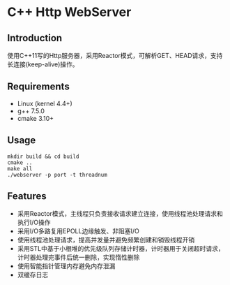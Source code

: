 # C++ Http WebServer

## Introduction
使用C++11写的Http服务器，采用Reactor模式，可解析GET、HEAD请求，支持长连接(keep-alive)操作。

## Requirements
* Linux (kernel 4.4+)
* g++ 7.5.0
* cmake 3.10+

## Usage
```
mkdir build && cd build
cmake ..
make all
./webserver -p port -t threadnum
```
## Features
* 采用Reactor模式，主线程只负责接收请求建立连接，使用线程池处理请求和执行I/O操作
* 采用I/O多路复用EPOLL边缘触发、非阻塞I/O
* 使用线程池处理请求，提高并发量并避免频繁创建和销毁线程开销
* 采用STL中基于小根堆的优先级队列存储计时器，计时器用于关闭超时请求，计时器处理完事件后统一删除，实现惰性删除
* 使用智能指针管理内存避免内存泄漏
* 双缓存日志